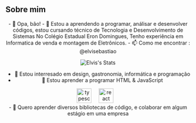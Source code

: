 <center>
<h2 align="left">Sobre mim</h2>
- 👋 Opa, bão!
- 👾 Estou a aprendendo a programar, análisar e desenvolver códigos, estou cursando técnico de Tecnologia e Desenvolvimento de Sistemas
     No Colégio Estadual Eron Domingues, Tenho experiência em Informatica de venda e montagem de Eletrônicos.
- 📫 Como me encontrar : @elvisebastiao

![Elvis's Stats](https://github-readme-stats.vercel.app/api?username=Elvis&theme=buefy&show_icons=true&hide_border=true&count_private=true)



- 👀 Estou interresado em design, gastronomia, informática e programação
- 🌱 Estou aprender a programar HTML & JavaScript
<div>
<img src="https://cdn.jsdelivr.net/gh/devicons/devicon/icons/typescript/typescript-original.svg" height="40" alt="typescript logo"  />
  <img width="12" />
  <img src="https://cdn.jsdelivr.net/gh/devicons/devicon/icons/react/react-original.svg" height="40" alt="react logo"  />
  <img width="12" /></div>
- 🚨  Quero aprender diversos bibliotecas de código, e colaborar em algum estágio em uma empresa
</center>


